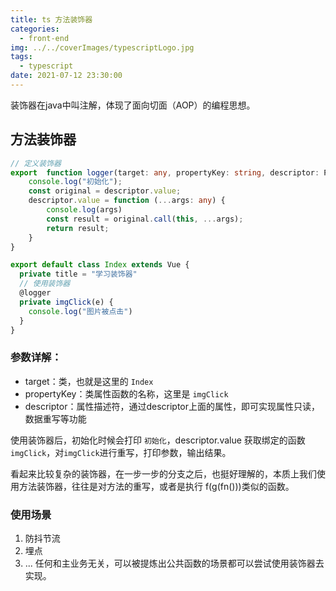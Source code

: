 ```yaml
---
title: ts 方法装饰器
categories:
  - front-end
img: ../../coverImages/typescriptLogo.jpg
tags:
  - typescript
date: 2021-07-12 23:30:00
---
```


装饰器在java中叫注解，体现了面向切面（AOP）的编程思想。

## 方法装饰器
```typescript
// 定义装饰器
export  function logger(target: any, propertyKey: string, descriptor: PropertyDescriptor) {
    console.log("初始化");
    const original = descriptor.value;
    descriptor.value = function (...args: any) {
        console.log(args)
        const result = original.call(this, ...args);
        return result;
    }
}

export default class Index extends Vue {
  private title = "学习装饰器"
  // 使用装饰器
  @logger
  private imgClick(e) {
    console.log("图片被点击")
  }
}
```
### 参数详解：
- target：类，也就是这里的 `Index`
- propertyKey：类属性函数的名称，这里是 `imgClick`
- descriptor：属性描述符，通过descriptor上面的属性，即可实现属性只读，数据重写等功能

使用装饰器后，初始化时候会打印 `初始化`，descriptor.value 获取绑定的函数`imgClick`，对`imgClick`进行重写，打印参数，输出结果。

看起来比较复杂的装饰器，在一步一步的分支之后，也挺好理解的，本质上我们使用方法装饰器，往往是对方法的重写，或者是执行 f(g(fn()))类似的函数。

### 使用场景
1. 防抖节流
2. 埋点
3. ...
任何和主业务无关，可以被提炼出公共函数的场景都可以尝试使用装饰器去实现。
